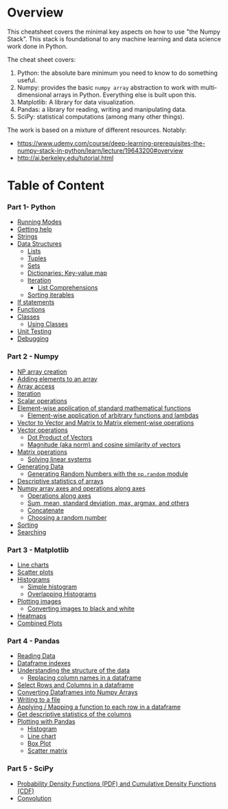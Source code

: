 # Overview

This cheatsheet covers the minimal key aspects on how to use "the Numpy Stack". This stack is foundational to any
machine learning and data science work done in Python.

The cheat sheet covers:
1. Python: the absolute bare minimum you need to know to do something useful.
2. Numpy: provides the basic `numpy array` abstraction to work with multi-dimensional arrays in Python. Everything else 
is built upon this.
3. Matplotlib: A library for data visualization.
4. Pandas: a library for reading, writing and manipulating data.
5. SciPy: statistical computations (among many other things).

The work is based on a mixture of different resources. Notably:
- https://www.udemy.com/course/deep-learning-prerequisites-the-numpy-stack-in-python/learn/lecture/19643200#overview
- http://ai.berkeley.edu/tutorial.html


# Table of Content

### Part 1- Python
- [Running Modes](./1-python.md#running-modes)
- [Getting help](./1-python.md#getting-help)
- [Strings](./1-python.md#strings)
- [Data Structures](./1-python.md#data-structures)
  * [Lists](./1-python.md#lists)
  * [Tuples](./1-python.md#tuples)
  * [Sets](./1-python.md#sets)
  * [Dictionaries: Key-value map](./1-python.md#dictionaries-key-value-map)
  * [Iteration](./1-python.md#iteration)
    + [List Comprehensions](./1-python.md#list-comprehensions)
  * [Sorting iterables](./1-python.md#sorting-iterables)
- [If statements](./1-python.md#if-statements)
- [Functions](./1-python.md#functions)
- [Classes](./1-python.md#classes)
  * [Using Classes](./1-python.md#using-classes)
- [Unit Testing](./1-python.md#unit-testing)
- [Debugging](./1-python.md#debugging)

### Part 2 - Numpy

* [NP array creation](./2-numpy.md#np-array-creation)
* [Adding elements to an array](./2-numpy.md#adding-elements-to-an-array)
* [Array access](./2-numpy.md#array-access)
* [Iteration](./2-numpy.md#iteration)
* [Scalar operations](./2-numpy.md#scalar-operations)
* [Element-wise application of standard mathematical functions](./2-numpy.md#element-wise-application-of-standard-mathematical-functions)
  + [Element-wise application of arbitrary functions and lambdas](./2-numpy.md#element-wise-application-of-arbitrary-functions-and-lambdas)
* [Vector to Vector and Matrix to Matrix element-wise operations](./2-numpy.md#vector-to-vector-and-matrix-to-matrix-element-wise-operations)
* [Vector operations](./2-numpy.md#vector-operations)
  + [Dot Product of Vectors](./2-numpy.md#dot-product-of-vectors)
  + [Magnitude (aka norm) and cosine similarity of vectors](./2-numpy.md#magnitude-aka-norm-and-cosine-similarity-of-vectors)
* [Matrix operations](./2-numpy.md#matrix-operations)
  + [Solving linear systems](./2-numpy.md#solving-linear-systems)
* [Generating Data](./2-numpy.md#generating-data)
  + [Generating Random Numbers with the `np.random` module](./2-numpy.md#generating-random-numbers-with-the-nprandom-module)
* [Descriptive statistics of arrays](./2-numpy.md#descriptive-statistics-of-arrays)
* [Numpy array axes and operations along axes](./2-numpy.md#numpy-array-axes-and-operations-along-axes)
  + [Operations along axes](./2-numpy.md#operations-along-axes)
  + [Sum, mean, standard deviation, max, argmax, and others](./2-numpy.md#sum-mean-standard-deviation-max-argmax-and-others)
  + [Concatenate](./2-numpy.md#concatenate)
  + [Choosing a random number](./2-numpy.md#choosing-a-random-number)
* [Sorting](./2-numpy.md#sorting)
* [Searching](./2-numpy.md#searching)

### Part 3 - Matplotlib

- [Line charts](./3-matplotlib.md#line-charts)
- [Scatter plots](./3-matplotlib.md#scatter-plots)
- [Histograms](./3-matplotlib.md#histograms)
  * [Simple histogram](./3-matplotlib.md#simple-histogram)
  * [Overlapping Histograms](./3-matplotlib.md#overlapping-histograms)
- [Plotting images](./3-matplotlib.md#plotting-images)
  * [Converting images to black and white](./3-matplotlib.md#converting-images-to-black-and-white)
- [Heatmaps](./3-matplotlib.md#heatmaps)
- [Combined Plots](./3-matplotlib.md#combined-plots)

### Part 4 - Pandas

- [Reading Data](./4-pandas.md#reading-data)
- [Dataframe indexes](./4-pandas.md#dataframe-indexes)
- [Understanding the structure of the data](./4-pandas.md#understanding-the-structure-of-the-data)
  * [Replacing column names in a dataframe](./4-pandas.md#replacing-column-names-in-a-dataframe)
- [Select Rows and Columns in a dataframe](./4-pandas.md#select-rows-and-columns-in-a-dataframe)
- [Converting Dataframes into Numpy Arrays](./4-pandas.md#converting-dataframes-into-numpy-arrays)
- [Writing to a file](./4-pandas.md#writing-to-a-file)
- [Applying / Mapping a function to each row in a dataframe](./4-pandas.md#applying---mapping-a-function-to-each-row-in-a-dataframe)
- [Get descriptive statistics of the columns](./4-pandas.md#get-descriptive-statistics-of-the-columns)
- [Plotting with Pandas](./4-pandas.md#plotting-with-pandas)
  * [Histogram](./4-pandas.md#histogram)
  * [Line chart](./4-pandas.md#line-chart)
  * [Box Plot](./4-pandas.md#box-plot)
  * [Scatter matrix](./4-pandas.md#scatter-matrix)

### Part 5 - SciPy

- [Probability Density Functions (PDF) and Cumulative Density Functions (CDF)](#probability-density-functions--pdf--and-cumulative-density-functions--cdf-)
- [Convolution](#convolution)
